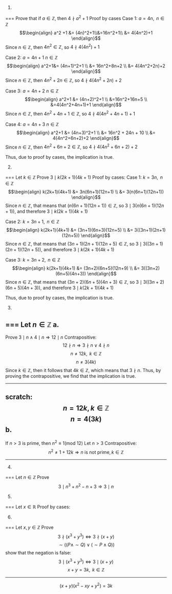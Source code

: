 1.
===
Prove that if $a \in \mathbb{Z}$, then $4 \nmid a^2 + 1$
Proof by cases
Case 1: $a = 4n, \text{ } n \in \mathbb{Z}$
$$\begin{align} 
a^2 +1 &= 
(4n)^2+1\\&=16n^2+1\\ 
&= 4(4n^2)+1
\end{align}$$
Since $n \in \mathbb{Z}$, then $4n^2 \in \mathbb{Z}$, so $4 \nmid 4(4n^2)+1$ 

Case 2: $a = 4n + 1 \text{ } n \in \mathbb{Z}$
$$\begin{align}
a^2+1&= (4n+1)^2+1  \\
&= 16n^2+8n+2 \\
&= 4(4n^2+2n)+2
\end{align}$$
Since $n \in \mathbb{Z}$, then $4n^2+2n \in \mathbb{Z}$, so $4 \nmid 4(4n^2+2n)+2$

Case 3: $a = 4n + 2 \text{ } n \in \mathbb{Z}$
$$\begin{align}
a^2+1 &= (4n+2)^2+1 \\
&=16n^2+16n+5 \\
&=4(4n^2+4n+1)+1
\end{align}$$
Since $n \in \mathbb{Z}$, then $4n^2+4n+1 \in \mathbb{Z}$, so $4 \nmid 4(4n^2+4n+1)+1$

Case 4: $a = 4n + 3 \text{ } n \in \mathbb{Z}$
$$\begin{align}
a^2+1 &= (4n+3)^2+1  \\
&= 16n^2 + 24n + 10 \\
&= 4(4n^2+6n+2)+2
\end{align}$$
Since $n \in \mathbb{Z}$, then $4n^2+6n+2 \in \mathbb{Z}$, so $4 \nmid 4(4n^2+6n+2)+2$

Thus, due to proof by cases, the implication is true.

2.
===
Let $k \in \mathbb{Z}$
Prove $3 \mid k(2k+1)(4k+1)$
Proof by cases:
Case 1: $k = 3n, \text{ } n \in \mathbb{Z}$
$$\begin{align}
k(2k+1)(4k+1) &= 3n(6n+1)(12n+1) \\
&= 3(n(6n+1)(12n+1))
\end{align}$$
Since $n \in \mathbb{Z}$, that means that $(n(6n+1)(12n+1)) \in \mathbb{Z}$, so $3 \mid 3(n(6n+1)(12n+1))$, and therefore $3 \mid k(2k+1)(4k+1)$

Case 2: $k = 3n + 1, \text{ } n \in \mathbb{Z}$
$$\begin{align}
k(2k+1)(4k+1) &= (3n+1)(6n+3)(12n+5)  \\
&= 3((3n+1)(2n+1)(12n+5))
\end{align}$$
Since $n \in \mathbb{Z}$, that means that $(3n+1)(2n+1)(12n+5) \in \mathbb{Z}$, so $3 \mid 3((3n+1)(2n+1)(12n+5))$, and therefore $3 \mid k(2k+1)(4k+1)$

Case 3: $k = 3n + 2, \text{ } n \in \mathbb{Z}$
$$\begin{align}
k(2k+1)(4k+1) &= (3n+2)(6n+5)(12n+9)  \\
&= 3((3n+2)(6n+5)(4n+3))
\end{align}$$
Since $n \in \mathbb{Z}$, that means that $(3n+2)(6n+5)(4n+3) \in \mathbb{Z}$, so $3 \mid 3((3n+2)(6n+5)(4n+3))$, and therefore $3 \mid k(2k+1)(4k+1)$

Thus, due to proof by cases, the implication is true.

3.
===
Let $n \in \mathbb{Z}$
a.
---
Prove $3 \mid n \land 4 \mid n \Rightarrow 1 2\mid n$
Contrapositive:
$$12 \nmid n \Rightarrow 3 \nmid n \lor 4 \nmid n$$
$$n \neq 12k, \text{ } k \in \mathbb{Z}$$
$$n \neq 3(4k)$$
Since $k \in \mathbb{Z}$, then it follows that $4k \in \mathbb{Z}$, which means that $3 \nmid n$.
Thus, by proving the contrapositive, we find that the implication is true.

---
scratch:
$$n = 12k, k \in \mathbb{Z}$$
$$n = 4(3k)$$
b.
---
If $n > 3$ is prime, then $n^2 \equiv 1 (\text{mod } 12)$
Let $n > 3$
Contrapositive:
$$n^2 \neq 1 +12k \Rightarrow n \text{ is not prime}, k \in \mathbb{Z}$$
$$$$


---


4.
===
Let $n \in \mathbb{Z}$
Prove $$3\mid n^3 + n^2 - n +3 \Rightarrow 3 \mid n$$



5.
===
Let $x \in \mathbb{R}$
Proof by cases:


6.
===
Let $x, y \in \mathbb{Z}$
Prove $$3 \nmid(x^3+y^3) \iff 3 \nmid(x+y)$$
$$\sim((P\land \sim Q)\lor(\sim P \land Q))$$
show that the negation is false:
$$3 \mid (x^3 + y^3) \iff 3 \mid (x+y)$$
$$x+y=3k , \text{ } k \in \mathbb{Z}$$

---

$$(x+y)(x^2-xy+y^2)=3k$$
$$$$
